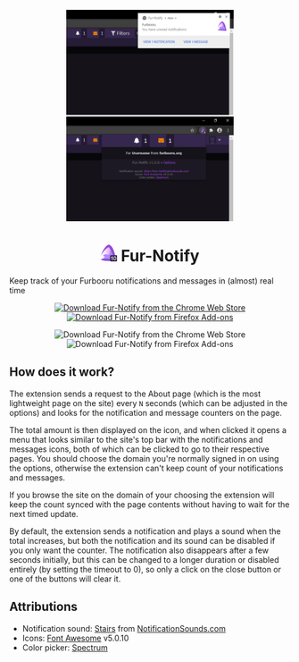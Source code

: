 <p align="center"><img src="https://raw.githubusercontent.com/SeinopSys/Fur-Notify/master/screenshots/chrome/notification.png" alt="Fur-Notify Chrome Notification Screenshot" width="300px"> <img src="https://raw.githubusercontent.com/SeinopSys/Fur-Notify/master/screenshots/chrome/popup.png" alt="Fur-Notify Chrome Popup Screenshot" width="300px"></p>
<h1 align="center"><img src="https://raw.githubusercontent.com/SeinopSys/Fur-Notify/master/furnotify/img/app-48.png" alt="Fur-Notify Extension Logo" height="30px"> Fur-Notify</h1>

Keep track of your Furbooru notifications and messages in (almost) real time

<p align="center"><a href="https://chrome.google.com/webstore/detail/fur-notify/gonadpaoceeebehkpojhfoeiifgblghn"><img src="https://developer.chrome.com/webstore/images/ChromeWebStore_BadgeWBorder_v2_340x96.png" height="60" alt="Download Fur-Notify from the Chrome Web Store"></a> <a href="https://addons.mozilla.org/en-US/firefox/addon/fur-notify"><img src="https://addons.cdn.mozilla.net/static/img/addons-buttons/AMO-button_1.png" height="60" alt="Download Fur-Notify from Firefox Add-ons"></a></p>

<p align="center"><img alt="Download Fur-Notify from the Chrome Web Store" src="https://img.shields.io/chrome-web-store/v/gonadpaoceeebehkpojhfoeiifgblghn"> <img alt="Download Fur-Notify from Firefox Add-ons" src="https://img.shields.io/amo/v/fur-notify"></p>

## How does it work?

The extension sends a request to the About page (which is the most lightweight page on the site) every `N` seconds (which can be adjusted in the options) and looks for the notification and message counters on the page.

The total amount is then displayed on the icon, and when clicked it opens a menu that looks similar to the site's top bar with the notifications and messages icons, both of which can be clicked to go to their respective pages. You should choose the domain you're normally signed in on using the options, otherwise the extension can't keep count of your notifications and messages.

If you browse the site on the domain of your choosing the extension will keep the count synced with the page contents without having to wait for the next timed update.

By default, the extension sends a notification and plays a sound when the total increases, but both the notification and its sound can be disabled if you only want the counter. The notification also disappears after a few seconds initially, but this can be changed to a longer duration or disabled entirely (by setting the timeout to 0), so only a click on the close button or one of the buttons will clear it.

## Attributions

 - Notification sound: [Stairs](https://notificationsounds.com/message-tones/stairs-567) from [NotificationSounds.com](https://notificationsounds.com)
 - Icons: [Font Awesome](https://fontawesome.com/license) v5.0.10
 - Color picker: [Spectrum](https://bgrins.github.io/spectrum/)
